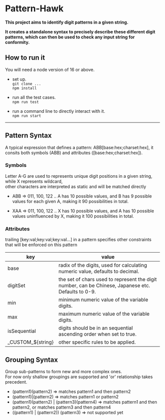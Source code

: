 # Pattern-Hawk
**This project aims to identify digit patterns in a given string.**   
     
**It creates a standalone syntax to precisely describe these different digit patterns, which can then be used to check any input string for conformity.**


## How to run it
You will need a node version of 16 or above.

* set up.  
`git clone ...`    
`npm install`

* run all the test cases.  
`npm run test`

* run a command line to directly interact with it.  
`npm run start`  

---------

## Pattern Syntax
A typical expression that defines a pattern: ABB[base:hex;charset:hex], it consits both symbols (ABB) and attributes ([base:hex;charset:hex]).

### Symbols
Letter A-G are used to represents unique digit positions in a given string, while X represents wildcard,  
other characters are interpreted as static and will be matched directly

* ABB => 011, 100, 122 ..
A has 10 possible values, and B has 9 possible values for each given A, making it 90 possibilities in total.

* XAA => 011, 100, 122 ..
X has 10 possible values, and A has 10 possible values uninfluenced by X, making it 100 possibilities in total.


### Attributes
trailing [key:val;key:val;key:val...] in a pattern specifies other constraints that will be enforced on this pattern   

key | value |
| ----------- | ----------- |
base | radix of the digits, used for calculating numeric value, defaults to decimal.    
digitSet | the set of chars used to represent the digit number, can be Chinese, Japanese etc. Defaults to 0-9.      
min | minimum numeric value of the variable digits.   
max | maximum numeric value of the variable digits.   
isSequential | digits should be in an sequential ascending order when set to true.     
\_CUSTOM\_${string} | other specific rules to be applied.    


## Grouping Syntax
  Group sub-patterns to form new and more complex ones.    
  For now only shallow groupings are supported and 'or' relationship takes precedent.   

 * (pattern1)(pattern2) => matches pattern1 and then pattern2
 * (pattern1)|(pattern2) => matches pattern1 or pattern2
 * (pattern1)(pattern2) | (pattern3)(pattern4) => matches pattern1 and then pattern2, or matches pattern3 and then pattern4
 * ((pattern1) | (pattern2)) (pattern3) => not supported yet
